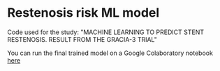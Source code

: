# Restenosis risk ML model

Code used for the study: "MACHINE LEARNING TO PREDICT STENT RESTENOSIS. RESULT FROM THE GRACIA-3 TRIAL"

You can run the final trained model on a Google Colaboratory notebook [here](https://colab.research.google.com/drive/1jwGpC1rhkVKZi3sWdc-yKm2VxVsgMFUM#scrollTo=9LQCONSXRU56&forceEdit=true&sandboxMode=true)
